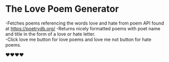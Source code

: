 # The Love Poem Generator
-Fetches poems referencing the words love and hate from poem API found at https://poetrydb.org/
-Returns nicely formatted poems with poet name and title in the form of a love or hate letter.  
-Click love me button for love poems and love me not button for hate poems.

❤️❤️❤️❤️
